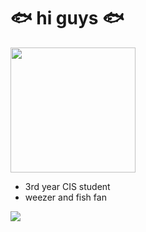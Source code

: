# 🐟 hi guys 🐟 #
<img src="https://i.imgur.com/thHLnG1.png" height="200">

- 3rd year CIS student
- weezer and fish fan


<a href="https://www.youtube.com/watch?v=fJ_mRDfUV_0" target="_blank" title="Surprise :)"><img src="https://i.imgur.com/CkBk2hc.gif"></a>
